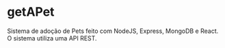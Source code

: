 # getAPet
 Sistema de adoção de Pets feito com NodeJS, Express, MongoDB e React.  O sistema utiliza uma API REST.
